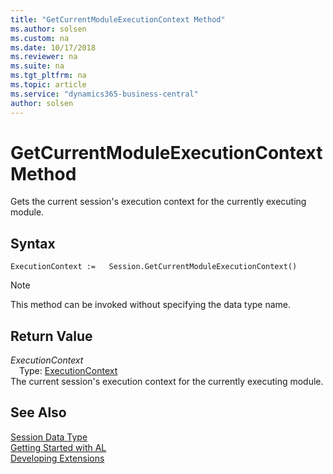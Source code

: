 ```yaml
---
title: "GetCurrentModuleExecutionContext Method"
ms.author: solsen
ms.custom: na
ms.date: 10/17/2018
ms.reviewer: na
ms.suite: na
ms.tgt_pltfrm: na
ms.topic: article
ms.service: "dynamics365-business-central"
author: solsen
---
```

[//]: # (START>DO_NOT_EDIT)
[//]: # (IMPORTANT:Do not edit any of the content between here and the END>DO_NOT_EDIT.)
[//]: # (Any modifications should be made in the .xml files in the ModernDev repo.)
# GetCurrentModuleExecutionContext Method
Gets the current session's execution context for the currently executing module.

## Syntax
```
ExecutionContext :=   Session.GetCurrentModuleExecutionContext()
```
> [!NOTE]  
> This method can be invoked without specifying the data type name.  


## Return Value
*ExecutionContext*  
&emsp;Type: [ExecutionContext](../executioncontext/executioncontext-option.md)  
The current session's execution context for the currently executing module.  


[//]: # (IMPORTANT: END>DO_NOT_EDIT)
## See Also
[Session Data Type](session-data-type.md)  
[Getting Started with AL](../devenv-get-started.md)  
[Developing Extensions](../devenv-dev-overview.md)
